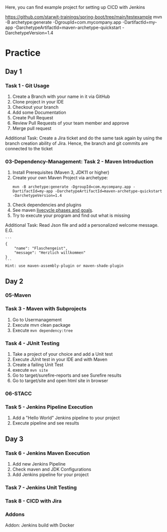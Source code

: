 Here, you can find example project for setting up CICD with Jenkins

https://github.com/starwit-trainings/spring-boot/tree/main/testexample
mvn -B archetype:generate -DgroupId=com.mycompany.app -DartifactId=my-app -DarchetypeArtifactId=maven-archetype-quickstart -DarchetypeVersion=1.4

# Practice
## Day 1

### Task 1 - Git Usage

1. Create a Branch with your name in it via GitHub
1. Clone project in your IDE
1. Checkout your branch
1. Add some Documentation
1. Create Pull Request
1. Review Pull Requests of your team member and approve
1. Merge pull request

Additional Task: Create a Jira ticket and do the same task again by using the branch creation ability of Jira. Hence, the branch and git commits are connected to the ticket

### 03-Dependency-Management: Task 2 - Maven Introduction

1. Install Prerequisites (Maven 3, JDK11 or higher)
1. Create your own Maven Project via archetype:
    ```
    mvn -B archetype:generate -DgroupId=com.mycompany.app -DartifactId=my-app -DarchetypeArtifactId=maven-archetype-quickstart -DarchetypeVersion=1.4
    ```
1. Check dependencies and plugins
1. See maven [livecycle phases and goals](https://medium.com/@yetanothersoftwareengineer/maven-lifecycle-phases-plugins-and-goals-25d8e33fa22#:~:text=Phases%20are%20the%20steps%20in,to%20building%20and%20managing%20project).
1. Try to execute your program and find out what is missing

Additional Task: Read Json file and add a personalized welcome message. E.G.

    ```
    {
        "name": "Flaschengeist",
        "message": "Herzlich willkommen"
    }
    ```
    Hint: use maven-assembly-plugin or maven-shade-plugin

## Day 2

### 05-Maven
### Task 3 - Maven with Subprojects

1. Go to Usermanagement
1. Execute mvn clean package
1. Execute `mvn dependency:tree`

### Task 4 - JUnit Testing

1. Take a project of your choice and add a Unit test
1. Execute JUnit test in your IDE and with Maven
1. Create a failing Unit Test
1. execute `mvn site`
1. Go to target/surefire-reports and see Surefire results
1. Go to target/site and open html site in browser

### 06-STACC
### Task 5 - Jenkins Pipeline Execution

1. Add a "Hello World" Jenkins pipeline to your project
1. Execute pipeline and see results

## Day 3 

### Task 6 - Jenkins Maven Execution

1. Add new Jenkins Pipeline
1. Check maven and JDK Configurations
1. Add Jenkins pipeline for your project

### Task 7 - Jenkins Unit Testing

### Task 8 - CICD with Jira

### Addons

Addon: Jenkins build with Docker